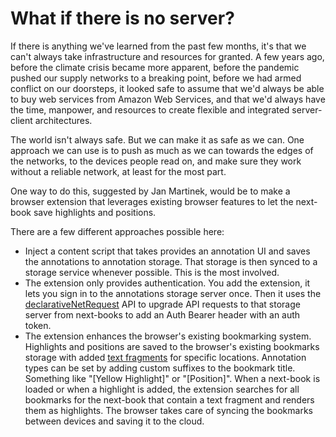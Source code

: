 # What if there is no server?

If there is anything we've learned from the past few months, it's that we can't always take infrastructure and resources for granted. A few years ago, before the climate crisis became more apparent, before the pandemic pushed our supply networks to a breaking point, before we had armed conflict on our doorsteps, it looked safe to assume that we'd always be able to buy web services from Amazon Web Services, and that we'd always have the time, manpower, and resources to create flexible and integrated server-client architectures.

The world isn't always safe. But we can make it as safe as we can. One approach we can use is to push as much as we can towards the edges of the networks, to the devices people read on, and make sure they work without a reliable network, at least for the most part.

One way to do this, suggested by Jan Martinek, would be to make a browser extension that leverages existing browser features to let the next-book save highlights and positions.

There are a few different approaches possible here:

- Inject a content script that takes provides an annotation UI and saves the annotations to annotation storage. That storage is then synced to a storage service whenever possible. This is the most involved.
- The extension only provides authentication. You add the extension, it lets you sign in to the annotations storage server once. Then it uses the [declarativeNetRequest](https://developer.chrome.com/docs/extensions/reference/declarativeNetRequest/#type-RuleAction) API to upgrade API requests to that storage server from next-books to add an Auth Bearer header with an auth token.
- The extension enhances the browser's existing bookmarking system. Highlights and positions are saved to the browser's existing bookmarks storage with added [text fragments](https://wicg.github.io/scroll-to-text-fragment/#context-terms) for specific locations. Annotation types can be set by adding custom suffixes to the bookmark title. Something like "[Yellow Highlight]" or "[Position]". When a next-book is loaded or when a highlight is added, the extension searches for all bookmarks for the next-book that contain a text fragment and renders them as highlights. The browser takes care of syncing the bookmarks between devices and saving it to the cloud.

